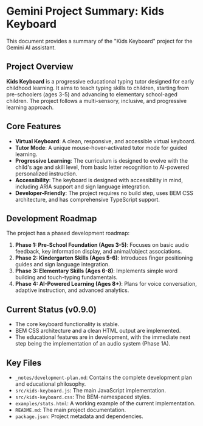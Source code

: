 # Gemini Project Summary: Kids Keyboard

This document provides a summary of the "Kids Keyboard" project for the Gemini AI assistant.

## Project Overview

**Kids Keyboard** is a progressive educational typing tutor designed for early childhood learning. It aims to teach typing skills to children, starting from pre-schoolers (ages 3-5) and advancing to elementary school-aged children. The project follows a multi-sensory, inclusive, and progressive learning approach.

## Core Features

- **Virtual Keyboard**: A clean, responsive, and accessible virtual keyboard.
- **Tutor Mode**: A unique mouse-hover-activated tutor mode for guided learning.
- **Progressive Learning**: The curriculum is designed to evolve with the child's age and skill level, from basic letter recognition to AI-powered personalized instruction.
- **Accessibility**: The keyboard is designed with accessibility in mind, including ARIA support and sign language integration.
- **Developer-Friendly**: The project requires no build step, uses BEM CSS architecture, and has comprehensive TypeScript support.

## Development Roadmap

The project has a phased development roadmap:

1.  **Phase 1: Pre-School Foundation (Ages 3-5)**: Focuses on basic audio feedback, key information display, and animal/object associations.
2.  **Phase 2: Kindergarten Skills (Ages 5-6)**: Introduces finger positioning guides and sign language integration.
3.  **Phase 3: Elementary Skills (Ages 6-8)**: Implements simple word building and touch-typing fundamentals.
4.  **Phase 4: AI-Powered Learning (Ages 8+)**: Plans for voice conversation, adaptive instruction, and advanced analytics.

## Current Status (v0.9.0)

- The core keyboard functionality is stable.
- BEM CSS architecture and a clean HTML output are implemented.
- The educational features are in development, with the immediate next step being the implementation of an audio system (Phase 1A).

## Key Files

-   `_notes/development-plan.md`: Contains the complete development plan and educational philosophy.
-   `src/kids-keyboard.js`: The main JavaScript implementation.
-   `src/kids-keyboard.css`: The BEM-namespaced styles.
-   `examples/stats.html`: A working example of the current implementation.
-   `README.md`: The main project documentation.
-   `package.json`: Project metadata and dependencies.
